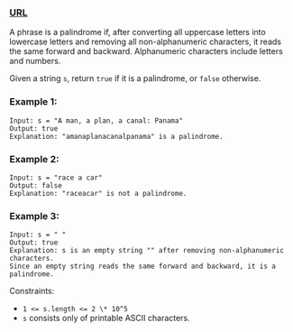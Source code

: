 ### [URL](https://leetcode.com/problems/valid-palindrome/description/)

A phrase is a palindrome if, after converting all uppercase letters into lowercase letters and removing all non-alphanumeric characters, it reads the same forward and backward. Alphanumeric characters include letters and numbers.

Given a string `s`, return `true` if it is a palindrome, or `false` otherwise.

### Example 1:

    Input: s = "A man, a plan, a canal: Panama"
    Output: true
    Explanation: "amanaplanacanalpanama" is a palindrome.

### Example 2:

    Input: s = "race a car"
    Output: false
    Explanation: "raceacar" is not a palindrome.

### Example 3:

    Input: s = " "
    Output: true
    Explanation: s is an empty string "" after removing non-alphanumeric characters.
    Since an empty string reads the same forward and backward, it is a palindrome.

Constraints:

- `1 <= s.length <= 2 \* 10^5`
- `s` consists only of printable ASCII characters.
